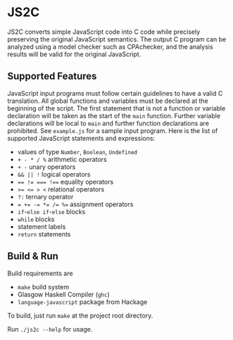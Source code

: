 # JS2C

JS2C converts simple JavaScript code into C code while precisely preserving the original JavaScript semantics. The output C program can be analyzed using a model checker such as CPAchecker, and the analysis results will be valid for the original JavaScript.

## Supported Features

JavaScript input programs must follow certain guidelines to have a valid C translation. All global functions and variables must be declared at the beginning of the script. The first statement that is not a function or variable declaration will be taken as the start of the `main` function. Further variable declarations will be local to `main` and further function declarations are prohibited. See `example.js` for a sample input program. Here is the list of supported JavaScript statements and expressions:

* values of type `Number`, `Boolean`, `Undefined`
* `+ - * / %` arithmetic operators
* `+ -` unary operators
* `&& || !` logical operators
* `== != === !==` equality operators
* `>= <= > <` relational operators
* `?:` ternary operator
* `= += -= *= /= %=` assignment operators
* `if`-`else if`-`else` blocks
* `while` blocks
* statement labels
* `return` statements

## Build & Run 

Build requirements are

* `make` build system
* Glasgow Haskell Compiler (`ghc`)
* `language-javascript` package from Hackage

To build, just run `make` at the project root directory.

Run `./js2c --help` for usage.

